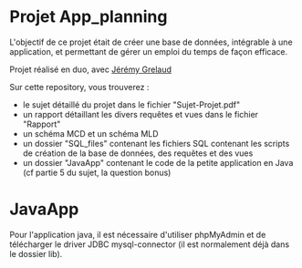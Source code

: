 # Projet App_planning

L'objectif de ce projet était de créer une base de données, intégrable à une application, et permettant de gérer un emploi du temps de façon efficace. 

Projet réalisé en duo, avec [Jérémy Grelaud](https://github.com/jeremyGrelaud)

Sur cette repository, vous trouverez :
- le sujet détaillé du projet dans le fichier "Sujet-Projet.pdf" 
- un rapport détaillant les divers requêtes et vues dans le fichier "Rapport"
- un schéma MCD et un schéma MLD
- un dossier "SQL_files" contenant les fichiers SQL contenant les scripts de création de la base de données, des requêtes et des vues
- un dossier "JavaApp" contenant le code de la petite application en Java (cf partie 5 du sujet, la question bonus)

# JavaApp


Pour l'application java, il est nécessaire d'utiliser phpMyAdmin et de télécharger le driver JDBC mysql-connector (il est normalement déjà dans le dossier lib). 
